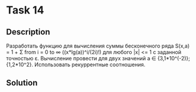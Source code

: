 # Task 14

## Description

Разработать функцию для вычисления суммы бесконечного ряда S(x,a) = 1 + Σ from i = 0 to ∞ ((x\*lg(a))^i/(2i)!) для любого |x| <= 1 с заданной точностью ε. Вычисление провести для двух значений а ∈ {З,1\*10^(-2)}; {1,2\*10^2}. Использовать рекуррентные соотношения.

## Solution

```C++

```